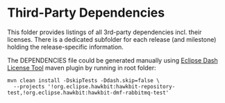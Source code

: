 # Third-Party Dependencies

This folder provides listings of all 3rd-party dependencies incl. their licenses. There is a dedicated subfolder for
each release (and milestone) holding the release-specific information.

The DEPENDENCIES file could be generated manually using [Eclipse Dash License Tool](https://github.com/eclipse/dash-licenses) maven plugin by running in root folder:
```shell
mvn clean install -DskipTests -Ddash.skip=false \
  --projects '!org.eclipse.hawkbit:hawkbit-repository-test,!org.eclipse.hawkbit:hawkbit-dmf-rabbitmq-test'
```
